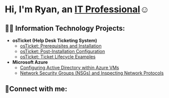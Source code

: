 <h1>Hi, I'm Ryan, an <a href="https://linkedin.com/in/ryan-jones-40a995275">IT Professional</a>☺</h1>

<h2>👨‍💻 Information Technology Projects:</h2>

- <b>osTicket (Help Desk Ticketing System)</b>
  - [osTicket: Prerequisites and Installation](https://github.com/ryanjonescc/osticket-prereqs)
  - [osTicket: Post-Installation Configuration](https://github.com/ryanjonescc/post-install-config)
  - [osTicket: Ticket Lifecycle Examples](https://github.com/ryanjonescc/ticket-lifecycle)
- <b>Microsoft Azure</b>
  - [Configuring Active Directory within Azure VMs](https://github.com/ryanjonescc/configure-ad)
  - [Network Security Groups (NSGs) and Inspecting Network Protocols](https://github.com/ryanjonescc/azure-network-protocols)

<h2>🤳Connect with me:</h2>







 [linkedin]: https://www.linkedin.com/in/ryan-jones-40a995275
